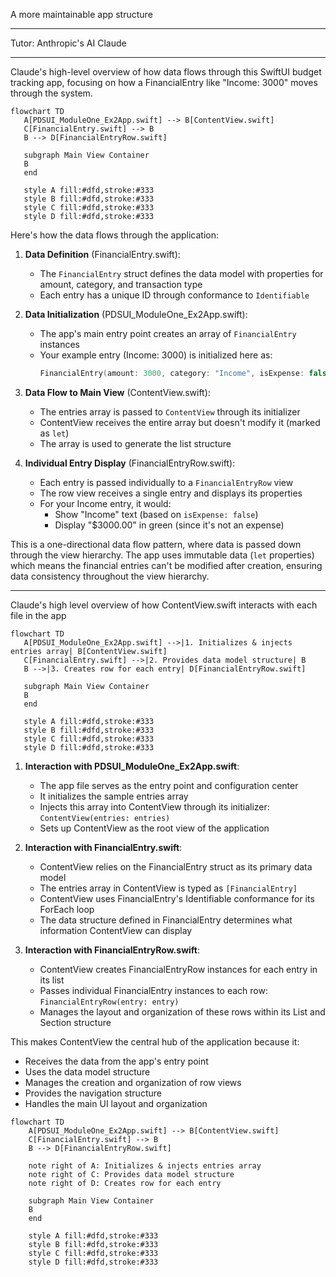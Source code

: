  A more maintainable app structure

- - - -

Tutor: Anthropic's AI Claude

- - - -

Claude's high-level overview of how data flows through this SwiftUI budget tracking app, focusing on how a FinancialEntry like "Income: 3000" moves through the system.



 ```mermaid
flowchart TD
    A[PDSUI_ModuleOne_Ex2App.swift] --> B[ContentView.swift]
    C[FinancialEntry.swift] --> B
    B --> D[FinancialEntryRow.swift]
    
    subgraph Main View Container
    B
    end
    
    style A fill:#dfd,stroke:#333
    style B fill:#dfd,stroke:#333
    style C fill:#dfd,stroke:#333
    style D fill:#dfd,stroke:#333
```



Here's how the data flows through the application:

1. **Data Definition** (FinancialEntry.swift):
   - The `FinancialEntry` struct defines the data model with properties for amount, category, and transaction type
   - Each entry has a unique ID through conformance to `Identifiable`

2. **Data Initialization** (PDSUI_ModuleOne_Ex2App.swift):
   - The app's main entry point creates an array of `FinancialEntry` instances
   - Your example entry (Income: 3000) is initialized here as:
     ```swift
     FinancialEntry(amount: 3000, category: "Income", isExpense: false)
     ```

3. **Data Flow to Main View** (ContentView.swift):
   - The entries array is passed to `ContentView` through its initializer
   - ContentView receives the entire array but doesn't modify it (marked as `let`)
   - The array is used to generate the list structure

4. **Individual Entry Display** (FinancialEntryRow.swift):
   - Each entry is passed individually to a `FinancialEntryRow` view
   - The row view receives a single entry and displays its properties
   - For your Income entry, it would:
     - Show "Income" text (based on `isExpense: false`)
     - Display "$3000.00" in green (since it's not an expense)

This is a one-directional data flow pattern, where data is passed down through the view hierarchy. The app uses immutable data (`let` properties) which means the financial entries can't be modified after creation, ensuring data consistency throughout the view hierarchy.

- - - -

Claude's high level overview of how ContentView.swift interacts with each file in the app



 ```mermaid
flowchart TD
    A[PDSUI_ModuleOne_Ex2App.swift] -->|1. Initializes & injects entries array| B[ContentView.swift]
    C[FinancialEntry.swift] -->|2. Provides data model structure| B
    B -->|3. Creates row for each entry| D[FinancialEntryRow.swift]
    
    subgraph Main View Container
    B
    end
    
    style A fill:#dfd,stroke:#333
    style B fill:#dfd,stroke:#333
    style C fill:#dfd,stroke:#333
    style D fill:#dfd,stroke:#333
```


1. **Interaction with PDSUI_ModuleOne_Ex2App.swift**:
   - The app file serves as the entry point and configuration center
   - It initializes the sample entries array
   - Injects this array into ContentView through its initializer: `ContentView(entries: entries)`
   - Sets up ContentView as the root view of the application

2. **Interaction with FinancialEntry.swift**:
   - ContentView relies on the FinancialEntry struct as its primary data model
   - The entries array in ContentView is typed as `[FinancialEntry]`
   - ContentView uses FinancialEntry's Identifiable conformance for its ForEach loop
   - The data structure defined in FinancialEntry determines what information ContentView can display

3. **Interaction with FinancialEntryRow.swift**:
   - ContentView creates FinancialEntryRow instances for each entry in its list
   - Passes individual FinancialEntry instances to each row: `FinancialEntryRow(entry: entry)`
   - Manages the layout and organization of these rows within its List and Section structure

This makes ContentView the central hub of the application because it:
- Receives the data from the app's entry point
- Uses the data model structure
- Manages the creation and organization of row views
- Provides the navigation structure
- Handles the main UI layout and organization


```mermaid
flowchart TD
    A[PDSUI_ModuleOne_Ex2App.swift] --> B[ContentView.swift]
    C[FinancialEntry.swift] --> B
    B --> D[FinancialEntryRow.swift]
    
    note right of A: Initializes & injects entries array
    note right of C: Provides data model structure
    note right of D: Creates row for each entry
    
    subgraph Main View Container
    B
    end
    
    style A fill:#dfd,stroke:#333
    style B fill:#dfd,stroke:#333
    style C fill:#dfd,stroke:#333
    style D fill:#dfd,stroke:#333
```
